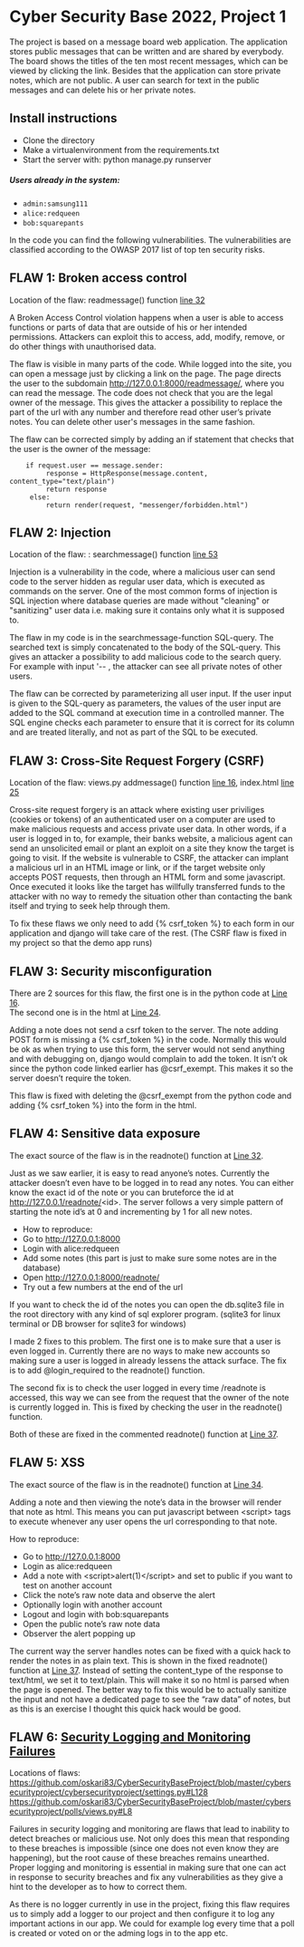 # Cyber Security Base 2022, Project 1

The project is based on a message board web application.  The application stores public messages that can be written and are shared by everybody. The board shows the titles of the ten most recent messages, which can be viewed by clicking the link.  Besides that the application can store private notes, which are not public.  A user can search for text in the public messages and can delete his or her private notes.  

## Install instructions
- Clone the directory
- Make a virtualenvironment from the requirements.txt
- Start the server with: python manage.py runserver

##### Users already in the system:  
- `admin:samsung111`
- `alice:redqueen`
- `bob:squarepants`

In the code you can find the following vulnerabilities.  The vulnerabilities are classified according to the OWASP 2017 list of top ten security risks.

## FLAW 1: Broken access control
Location of the flaw: readmessage() function [line 32](https://github.com/lautanal/CyberSecurityBase_Project_1/blob/main/messenger/views.py#L34)

A Broken Access Control violation happens when a user is able to access functions or parts of data that are outside of his or her intended permissions.  Attackers can exploit this to access, add, modify, remove, or do other things with unauthorised data.

The flaw is visible in many parts of the code.  While logged into the site, you can open a message just by clicking a link on the page. The page directs the user to the subdomain http://127.0.0.1:8000/readmessage/<messageid>, where you can read the message. The code does not check that you are the legal owner of the message.  This gives the attacker a possibility to replace the <messageid> part of the url with any number and therefore read other user’s private notes.  You can delete other user's messages in the same fashion.

The flaw can be corrected simply by adding an if statement that checks that the user is the owner of the message:
```
    if request.user == message.sender:
         response = HttpResponse(message.content, content_type="text/plain")
         return response
     else:
         return render(request, "messenger/forbidden.html")
```

## FLAW 2: Injection
Location of the flaw: : searchmessage() function [line 53](https://github.com/lautanal/CyberSecurityBase_Project_1/blob/main/messenger/views.py#L53)

Injection is a vulnerability in the code, where a malicious user can send code to the server hidden as regular user data, which is executed as commands on the server. One of the most common forms of injection is SQL injection where database queries are made without "cleaning" or "sanitizing" user data i.e. making sure it contains only what it is supposed to.

The flaw in my code is in the searchmessage-function SQL-query.  The searched text is simply concatenated to the body of the SQL-query.  This gives an attacker a possibility to add malicious code to the search query.  For example with input '-- , the attacker can see all private notes of other users.

The flaw can be corrected by parameterizing all user input.  If the user input is given to the SQL-query as parameters, the values of the user input are added to the SQL command at execution time in a controlled manner.  The SQL engine checks each parameter to ensure that it is correct for its column and are treated literally, and not as part of the SQL to be executed.


## FLAW 3: Cross-Site Request Forgery (CSRF)

Location of the flaw: views.py addmessage() function [line 16](https://github.com/yostiq/mooc-cybersecurity-project-1/blob/c891e3dfc9ff30449589a0a205d1401bda2c1c36/notes/views.py#L16), 
    index.html [line 25](https://github.com/lautanal/CyberSecurityBase_Project_1/blob/main/messenger/templates/messenger/index.html#L25)


Cross-site request forgery is an attack where existing user priviliges (cookies or tokens) of an authenticated user on a computer are used to make malicious requests and access private user data. In other words, if a user is logged in to, for example, their banks website, a malicious agent can send an unsolicited email or plant an exploit on a site they know the target is going to visit. If the website is vulnerable to CSRF, the attacker can implant a malicious url in an HTML image or link, or if the target website only accepts POST requests, then through an HTML form and some javascript. Once executed it looks like the target has willfully transferred funds to the attacker with no way to remedy the situation other than contacting the bank itself and trying to seek help through them.

To fix these flaws we only need to add {% csrf_token %} to each form in our application and django will take care of the rest. (The CSRF flaw is fixed in my project so that the demo app runs)


## FLAW 3: Security misconfiguration
There are 2 sources for this flaw, the first one is in the python code at [Line 16](https://github.com/yostiq/mooc-cybersecurity-project-1/blob/c891e3dfc9ff30449589a0a205d1401bda2c1c36/notes/views.py#L16).  
The second one is in the html at [Line 24](https://github.com/yostiq/mooc-cybersecurity-project-1/blob/c891e3dfc9ff30449589a0a205d1401bda2c1c36/notes/templates/notes/index.html#L24).

Adding a note does not send a csrf token to the server. The note adding POST form is missing a {% csrf_token %} in the code. Normally this would be ok as when trying to use this form, the server would not send anything and with debugging on, django would complain to add the token. It isn’t ok since the python code linked earlier has @csrf_exempt. This makes it so the server doesn’t require the token.

This flaw is fixed with deleting the @csrf_exempt from the python code and adding {% csrf_token %} into the form in the html.



## FLAW 4: Sensitive data exposure
The exact source of the flaw is in the readnote() function at [Line 32](https://github.com/yostiq/mooc-cybersecurity-project-1/blob/467d089caf8d85a0ff50f965c3ed9de54ce91556/notes/views.py#L32).

Just as we saw earlier, it is easy to read anyone’s notes. Currently the attacker doesn’t even have to be logged in to read any notes. You can either know the exact id of the note or you can bruteforce the id at http://127.0.0.1/readnote/<id\>. The server follows a very simple pattern of starting the note id’s at 0 and incrementing by 1 for all new notes.

- How to reproduce:
- Go to http://127.0.0.1:8000
- Login with alice:redqueen
- Add some notes (this part is just to make sure some notes are in the database)
- Open http://127.0.0.1:8000/readnote/<id>
- Try out a few numbers at the end of the url

If you want to check the id of the notes you can open the db.sqlite3 file in the root directory with any kind of sql explorer program. (sqlite3 for linux terminal or DB browser for sqlite3 for windows)

I made 2 fixes to this problem. The first one is to make sure that a user is even logged in. Currently there are no ways to make new accounts so making sure a user is logged in already lessens the attack surface. The fix is to add @login_required to the readnote() function.

The second fix is to check the user logged in every time /readnote is accessed, this way we can see from the request that the owner of the note is currently logged in. This is fixed by checking the user in the readnote() function.

Both of these are fixed in the commented readnote() function at [Line 37](https://github.com/yostiq/mooc-cybersecurity-project-1/blob/86e948124991af5bdd55a5872a9ec45945dc9fd8/notes/views.py#L37).

## FLAW 5: XSS
The exact source of the flaw is in the readnote() function at [Line 34](https://github.com/yostiq/mooc-cybersecurity-project-1/blob/c891e3dfc9ff30449589a0a205d1401bda2c1c36/notes/views.py#L34).

Adding a note and then viewing the note’s data in the browser will render that note as html. This means you can put javascript between <script\> tags to execute whenever any user opens the url corresponding to that note.

How to reproduce:
- Go to http://127.0.0.1:8000
- Login as alice:redqueen
- Add a note with <script\>alert(1)</script\> and set to public if you want to test on another account
- Click the note’s raw note data and observe the alert
- Optionally login with another account
- Logout and login with bob:squarepants
- Open the public note’s raw note data
- Observer the alert popping up

The current way the server handles notes can be fixed with a quick hack to render the notes in as plain text. This is shown in the fixed readnote() function at [Line 37](https://github.com/yostiq/mooc-cybersecurity-project-1/blob/c891e3dfc9ff30449589a0a205d1401bda2c1c36/notes/views.py#L37). Instead of setting the content_type of the response to text/html, we set it to text/plain. This will make it so no html is parsed when the page is opened. The better way to fix this would be to actually sanitize the input and not have a dedicated page to see the “raw data” of notes, but as this is an exercise I thought this quick hack would be good.



## FLAW 6: [Security Logging and Monitoring Failures](https://owasp.org/Top10/A09_2021-Security_Logging_and_Monitoring_Failures/)  

Locations of flaws:
https://github.com/oskari83/CyberSecurityBaseProject/blob/master/cybersecurityproject/cybersecurityproject/settings.py#L128
https://github.com/oskari83/CyberSecurityBaseProject/blob/master/cybersecurityproject/polls/views.py#L8

Failures in security logging and monitoring are flaws that lead to inability to detect breaches or malicious use. Not only does this mean that responding to these breaches is impossible (since one does not even know they are happening), but the root cause of these breaches remains unearthed. Proper logging and monitoring is essential in making sure that one can act in response to security breaches and fix any vulnerabilities as they give a hint to the developer as to how to correct them.

As there is no logger currently in use in the project, fixing this flaw requires us to simply add a logger to our project and then configure it to log any important actions in our app. We could for example log every time that a poll is created or voted on or the adming logs in to the app etc. 
